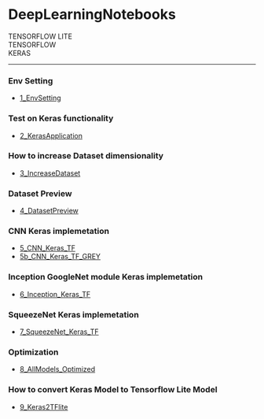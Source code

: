 # DeepLearningNotebooks

TENSORFLOW LITE <br>
TENSORFLOW <br>
KERAS <br>

---

### Env Setting 
  - [1_EnvSetting](1_EnvSetting.ipynb)
### Test on Keras functionality
  - [2_KerasApplication](2_KerasApplication.ipynb)
### How to increase Dataset dimensionality
  - [3_IncreaseDataset](3_IncreaseDataset.ipynb)
### Dataset Preview
  - [4_DatasetPreview](4_DatasetPreview.ipynb)
### CNN Keras implemetation
  - [5_CNN_Keras_TF](5_CNN_Keras_TF.ipynb)
  - [5b_CNN_Keras_TF_GREY](5b_CNN_Keras_TF_GREY.ipynb)
### Inception GoogleNet module Keras implemetation
  - [6_Inception_Keras_TF](6_Inception_Keras_TF.ipynb)
### SqueezeNet Keras implemetation
  - [7_SqueezeNet_Keras_TF](7_SqueezeNet_Keras_TF.ipynb)
### Optimization 
  - [8_AllModels_Optimized](8_AllModels_Optimized.ipynb)
### How to convert Keras Model to Tensorflow Lite Model
  - [9_Keras2TFlite](9_Keras2TFlite.ipynb)
